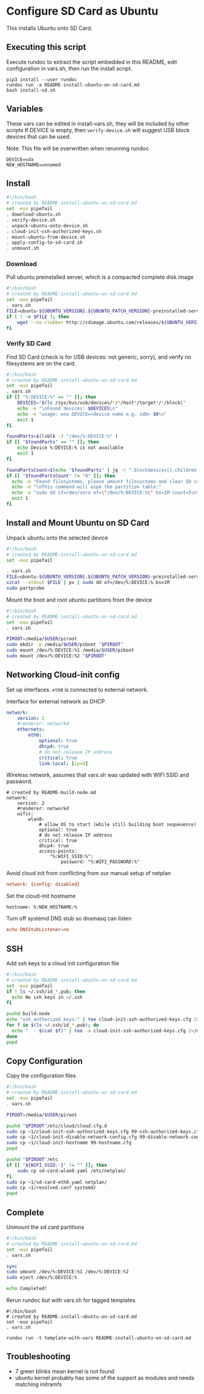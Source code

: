 # Configure SD Card as Ubuntu

This installs Ubuntu onto SD Card.

## Executing this script

Execute rundoc to extract the script embedded in this README, edit configuration in vars.sh, then run the install script.

```
pip3 install --user rundoc
rundoc run -a README-install-ubuntu-on-sd-card.md
bash install-sd.sh
```

## Variables 

These vars can be edited in install-vars.sh, they will be included by other scripts
If DEVICE is empty, then `verify-device.sh` will suggest USB block devices that can be used.

Note: This file will be overwritten when rerunning rundoc.

```env
DEVICE=sda
NEW_HOSTNAME=unnamed
```

## Install

```create-file:install-sd.sh
#!/bin/bash
# created by README-install-ubuntu-on-sd-card.md
set -euo pipefail
. download-ubuntu.sh
. verify-device.sh
. unpack-ubuntu-onto-device.sh
. cloud-init-ssh-authorized-keys.sh
. mount-ubuntu-from-device.sh
. apply-config-to-sd-card.sh
. unmount.sh
```

### Download

Pull ubuntu preinstalled server, which is a compacted complete disk image

```create-file:download-ubuntu.sh
#!/bin/bash
# created by README-install-ubuntu-on-sd-card.md
set -euo pipefail
. vars.sh
FILE=ubuntu-${UBUNTU_VERSION}.${UBUNTU_PATCH_VERSION}-preinstalled-server-arm64+raspi.img.xz
if [ ! -e $FILE ]; then
    wget --no-clobber http://cdimage.ubuntu.com/releases/${UBUNTU_VERSION}/release/$FILE
fi
```

### Verify SD Card

Find SD Card (check is for USB devices: not generic, sorry), and verify no filesystems are on the card.

```r-create-file:verify-device.sh
#!/bin/bash
# created by README-install-ubuntu-on-sd-card.md
set -euo pipefail
. vars.sh
if [[ "%:DEVICE:%" == "" ]]; then
    DEVICES="$(ls /sys/bus/usb/devices/*/*/host*/target*/*/block)"
    echo -e "\nFound devices: $DEVICES\n"
    echo -e "usage: env DEVICE=<device name e.g. sdb> $0\n"
    exit 1
fi

foundParts=$(lsblk -J "/dev/%:DEVICE:%" )
if [[ "$foundParts" == "" ]]; then
    echo Device %:DEVICE:% is not available
    exit 1
fi

foundPartsCount=$(echo "$foundParts" | jq -r ".blockdevices[].children|length")
if [[ "$foundPartsCount" != "0" ]]; then
  echo -e "Found filesystems, please umount filesystems and clear SD card partition table:\n$(lsblk --fs /dev/%:DEVICE:%)"
  echo -e "\nThis command will wipe the partition table:"
  echo -e "sudo dd if=/dev/zero of=\"/dev/%:DEVICE:%\" bs=1M count=5\n" 
  exit 1
fi
```

## Install and Mount Ubuntu on SD Card

Unpack ubuntu onto the selected device

```r-create-file:unpack-ubuntu-onto-device.sh
#!/bin/bash
# created by README-install-ubuntu-on-sd-card.md
set -euo pipefail

. vars.sh
FILE=ubuntu-${UBUNTU_VERSION}.${UBUNTU_PATCH_VERSION}-preinstalled-server-arm64+raspi.img.xz
xzcat --stdout $FILE | pv | sudo dd of=/dev/%:DEVICE:% bs=1M
sudo partprobe
```

Mount the boot and root ubuntu partitions from the device
```r-create-file:mount-ubuntu-from-device.sh
#!/bin/bash
# created by README-install-ubuntu-on-sd-card.md
set -euo pipefail
. vars.sh

PIROOT=/media/$USER/piroot
sudo mkdir -p /media/$USER/piboot "$PIROOT"
sudo mount /dev/%:DEVICE:%1 /media/$USER/piboot
sudo mount /dev/%:DEVICE:%2 "$PIROOT"
```

## Networking Cloud-init config

Set up interfaces. `eth0` is connected to external network.

Interface for external network as DHCP
```create-file:sd-card-eth0.yaml
network:
    version: 2
    #renderer: networkd
    ethernets:
        eth0:
            optional: true
            dhcp4: true
            # do not release IP address
            critical: true
            link-local: [ipv4]
```

Wireless network, assumes that vars.sh was updated with WIFI SSID and password.

```r-create-file:sd-card-wlan0.yaml#template-with-vars
# created by README-build-node.md
network:
    version: 2
    #renderer: networkd
    wifis:
        wlan0:
            # allow OS to start (while still building boot sequeuence)
            optional: true
            # do not release IP address
            critical: true
            dhcp4: true
            access-points:
                "%:WIFI_SSID:%":
                    password: "%:WIFI_PASSWORD:%"
```

Avoid cloud init from conflicting from our manual setup of netplan
```create-file:cloud-init-disable-network-config.cfg
network: {config: disabled}
```

Set the cloud-init hostname

```r-create-file:cloud-init-hostname.cfg#template-with-vars
hostname: %:NEW_HOSTNAME:%
```

Turn off systemd DNS stub so dnsmasq can listen 
```create-file:resolved.conf
echo DNSStubListener=no
```

## SSH

Add ssh keys to a cloud init configuration file

```create-file:cloud-init-ssh-authorized-keys.sh
#!/bin/bash
# created by README-install-ubuntu-on-sd-card.md
set -euo pipefail
if ! ls ~/.ssh/id_*.pub; then
  echo No ssh keys in ~/.ssh
fi

pushd build-node
echo "ssh_authorized_keys:" | tee cloud-init-ssh-authorized-keys.cfg 2>/dev/null
for f in $(ls ~/.ssh/id_*.pub); do
  echo "  - $(cat $f)" | tee -a cloud-init-ssh-authorized-keys.cfg 2>/dev/null
done
popd
```

## Copy Configuration

Copy the configuration files
```r-create-file:apply-config-to-sd-card.sh
#!/bin/bash
# created by README-install-ubuntu-on-sd-card.md
set -euo pipefail
. vars.sh

PIROOT=/media/$USER/piroot

pushd "$PIROOT"/etc/cloud/cloud.cfg.d
sudo cp ~1/cloud-init-ssh-authorized-keys.cfg 99-ssh-authorized-keys.cfg
sudo cp ~1/cloud-init-disable-network-config.cfg 99-disable-network-config.cfg
sudo cp ~1/cloud-init-hostname 99-hostname.cfg
popd

pushd "$PIROOT"/etc
if [[ "${WIFI_SSID:-}" != "" ]]; then
    sudo cp sd-card-wlan0.yaml /etc/netplan/
fi
sudo cp ~1/sd-card-eth0.yaml netplan/
sudo cp ~1/resolved.conf systemd/
popd
```


## Complete

Unmount the sd card partitions

```r-create-file:unmount.sh
#!/bin/bash
# created by README-install-ubuntu-on-sd-card.md
set -euo pipefail
. vars.sh

sync
sudo umount /dev/%:DEVICE:%1 /dev/%:DEVICE:%2
sudo eject /dev/%:DEVICE:%

echo Completed!
```

Rerun rundoc but with vars.sh for tagged templates
```
#!/bin/bash
# created by README-install-ubuntu-on-sd-card.md
set -euo pipefail
. vars.sh

rundoc run -t template-with-vars README-install-ubuntu-on-sd-card.md
```

## Troubleshooting

- 7 green blinks mean kernel is not found
- ubuntu kernel probably has some of the support as modules and needs matching initramfs

